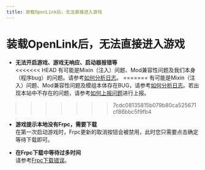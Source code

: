```yaml
---
title: 装载OpenLink后，无法直接进入游戏
---
```

# 装载OpenLink后，无法直接进入游戏

- **无法开启游戏、游戏无响应、启动器报错等**  
<<<<<<< HEAD
有可能是Mixin（注入）问题、Mod兼容性问题及我们本身（程序bug）的问题。请参考[如何分析日志](../HowTo/LogAnalysis)。
=======
有可能是Mixin（注入）问题、Mod兼容性问题及模组本体存在BUG，请参考[如何分析日志](../HowTo/LogAnalysis)。若出现本站中不存在的问题，请参考[如何上报问题](../HowTo/Report)进行上报。
>>>>>>> 7cdc08135815b079b80ca525671cf86bbc5f9fb4

- **游戏提示本地没有Frpc，需要下载**  
在第一次启动游戏时，Frpc更新的取消按钮会被禁用，此时您只需要点击确定等待下载即可。

- **在Frpc下载中等待过多时间**  
请参考[Frpc下载错误](./Frpc_download_wronG)。
